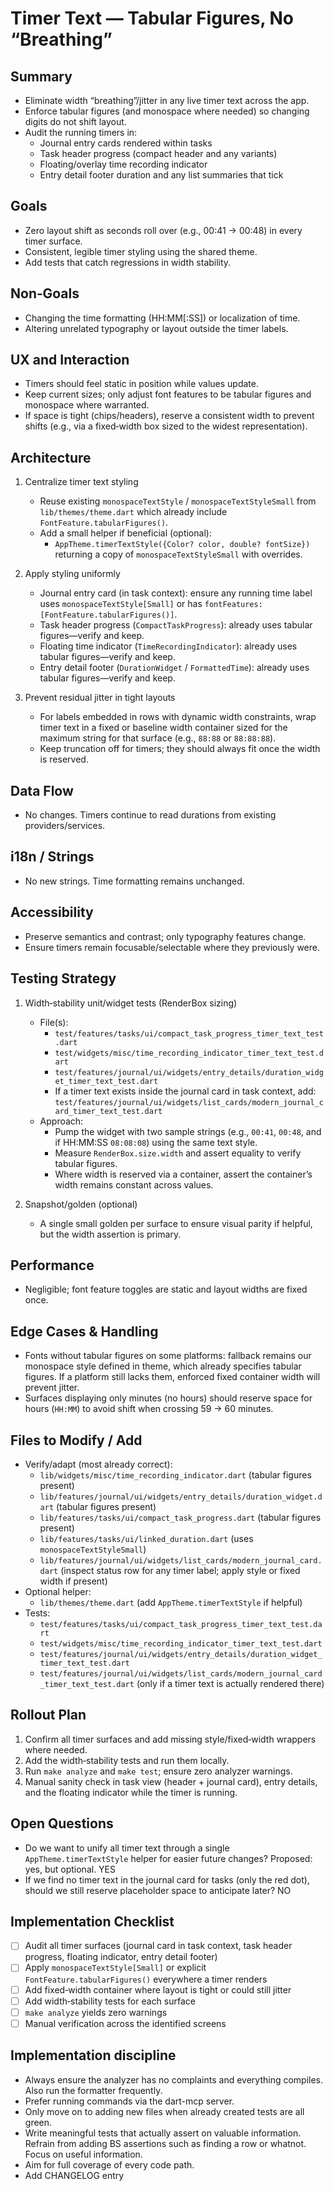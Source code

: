 # Timer Text — Tabular Figures, No “Breathing”

## Summary

- Eliminate width “breathing”/jitter in any live timer text across the app.
- Enforce tabular figures (and monospace where needed) so changing digits do not shift layout.
- Audit the running timers in:
  - Journal entry cards rendered within tasks
  - Task header progress (compact header and any variants)
  - Floating/overlay time recording indicator
  - Entry detail footer duration and any list summaries that tick

## Goals

- Zero layout shift as seconds roll over (e.g., 00:41 → 00:48) in every timer surface.
- Consistent, legible timer styling using the shared theme.
- Add tests that catch regressions in width stability.

## Non‑Goals

- Changing the time formatting (HH:MM[:SS]) or localization of time.
- Altering unrelated typography or layout outside the timer labels.

## UX and Interaction

- Timers should feel static in position while values update.
- Keep current sizes; only adjust font features to be tabular figures and monospace where warranted.
- If space is tight (chips/headers), reserve a consistent width to prevent shifts (e.g., via a fixed‑width box sized to the widest representation).

## Architecture

1) Centralize timer text styling
   - Reuse existing `monospaceTextStyle` / `monospaceTextStyleSmall` from `lib/themes/theme.dart` which already include `FontFeature.tabularFigures()`.
   - Add a small helper if beneficial (optional):
     - `AppTheme.timerTextStyle({Color? color, double? fontSize})` returning a copy of `monospaceTextStyleSmall` with overrides.

2) Apply styling uniformly
   - Journal entry card (in task context): ensure any running time label uses `monospaceTextStyle[Small]` or has `fontFeatures: [FontFeature.tabularFigures()]`.
   - Task header progress (`CompactTaskProgress`): already uses tabular figures—verify and keep.
   - Floating time indicator (`TimeRecordingIndicator`): already uses tabular figures—verify and keep.
   - Entry detail footer (`DurationWidget` / `FormattedTime`): already uses tabular figures—verify and keep.

3) Prevent residual jitter in tight layouts
   - For labels embedded in rows with dynamic width constraints, wrap timer text in a fixed or baseline width container sized for the maximum string for that surface (e.g., `88:88` or `88:88:88`).
   - Keep truncation off for timers; they should always fit once the width is reserved.

## Data Flow

- No changes. Timers continue to read durations from existing providers/services.

## i18n / Strings

- No new strings. Time formatting remains unchanged.

## Accessibility

- Preserve semantics and contrast; only typography features change.
- Ensure timers remain focusable/selectable where they previously were.

## Testing Strategy

1) Width‑stability unit/widget tests (RenderBox sizing)
   - File(s):
     - `test/features/tasks/ui/compact_task_progress_timer_text_test.dart`
     - `test/widgets/misc/time_recording_indicator_timer_text_test.dart`
     - `test/features/journal/ui/widgets/entry_details/duration_widget_timer_text_test.dart`
     - If a timer text exists inside the journal card in task context, add: `test/features/journal/ui/widgets/list_cards/modern_journal_card_timer_text_test.dart`
   - Approach:
     - Pump the widget with two sample strings (e.g., `00:41`, `00:48`, and if HH:MM:SS `08:08:08`) using the same text style.
     - Measure `RenderBox.size.width` and assert equality to verify tabular figures.
     - Where width is reserved via a container, assert the container’s width remains constant across values.

2) Snapshot/golden (optional)
   - A single small golden per surface to ensure visual parity if helpful, but the width assertion is primary.

## Performance

- Negligible; font feature toggles are static and layout widths are fixed once.

## Edge Cases & Handling

- Fonts without tabular figures on some platforms: fallback remains our monospace style defined in theme, which already specifies tabular figures. If a platform still lacks them, enforced fixed container width will prevent jitter.
- Surfaces displaying only minutes (no hours) should reserve space for hours (`HH:MM`) to avoid shift when crossing 59 → 60 minutes.

## Files to Modify / Add

- Verify/adapt (most already correct):
  - `lib/widgets/misc/time_recording_indicator.dart` (tabular figures present)
  - `lib/features/journal/ui/widgets/entry_details/duration_widget.dart` (tabular figures present)
  - `lib/features/tasks/ui/compact_task_progress.dart` (tabular figures present)
  - `lib/features/tasks/ui/linked_duration.dart` (uses `monospaceTextStyleSmall`)
  - `lib/features/journal/ui/widgets/list_cards/modern_journal_card.dart` (inspect status row for any timer label; apply style or fixed width if present)
- Optional helper:
  - `lib/themes/theme.dart` (add `AppTheme.timerTextStyle` if helpful)
- Tests:
  - `test/features/tasks/ui/compact_task_progress_timer_text_test.dart`
  - `test/widgets/misc/time_recording_indicator_timer_text_test.dart`
  - `test/features/journal/ui/widgets/entry_details/duration_widget_timer_text_test.dart`
  - `test/features/journal/ui/widgets/list_cards/modern_journal_card_timer_text_test.dart` (only if a timer text is actually rendered there)

## Rollout Plan

1) Confirm all timer surfaces and add missing style/fixed‑width wrappers where needed.
2) Add the width‑stability tests and run them locally.
3) Run `make analyze` and `make test`; ensure zero analyzer warnings.
4) Manual sanity check in task view (header + journal card), entry details, and the floating indicator while the timer is running.

## Open Questions

- Do we want to unify all timer text through a single `AppTheme.timerTextStyle` helper for easier future changes? Proposed: yes, but optional. YES
- If we find no timer text in the journal card for tasks (only the red dot), should we still reserve placeholder space to anticipate later? NO

## Implementation Checklist

- [ ] Audit all timer surfaces (journal card in task context, task header progress, floating indicator, entry detail footer)
- [ ] Apply `monospaceTextStyle[Small]` or explicit `FontFeature.tabularFigures()` everywhere a timer renders
- [ ] Add fixed‑width container where layout is tight or could still jitter
- [ ] Add width‑stability tests for each surface
- [ ] `make analyze` yields zero warnings
- [ ] Manual verification across the identified screens

## Implementation discipline

- Always ensure the analyzer has no complaints and everything compiles. Also run the formatter 
  frequently.
- Prefer running commands via the dart-mcp server.
- Only move on to adding new files when already created tests are all green.
- Write meaningful tests that actually assert on valuable information. Refrain from adding BS 
  assertions such as finding a row or whatnot. Focus on useful information.
- Aim for full coverage of every code path.
- Add CHANGELOG entry

